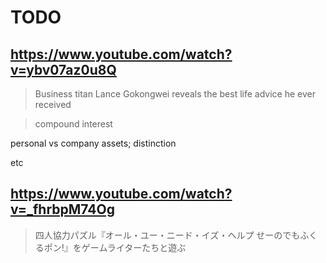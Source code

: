 # TODO

## https://www.youtube.com/watch?v=ybv07az0u8Q

> Business titan Lance Gokongwei reveals the best life advice he ever received

> compound interest

personal vs company assets; distinction

etc

## https://www.youtube.com/watch?v=_fhrbpM74Og 

> 四人協力パズル『オール・ユー・ニード・イズ・ヘルプ せーのでもふくるポン!』をゲームライターたちと遊ぶ 
